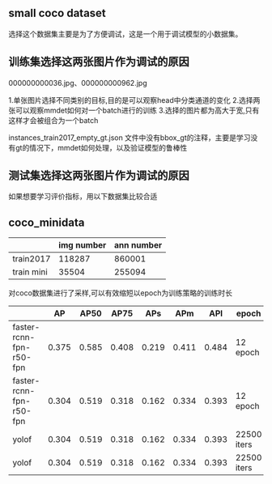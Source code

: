 ## small coco dataset
选择这个数据集主要是为了方便调试，这是一个用于调试模型的小数据集。

## 训练集选择这两张图片作为调试的原因

000000000036.jpg、000000000962.jpg

1.单张图片选择不同类别的目标,目的是可以观察head中分类通道的变化
2.选择两张可以观察mmdet如何对一个batch进行的训练
3.选择的图片都为高大于宽,只有这样才会被组合为一个batch

instances_train2017_empty_gt.json 文件中没有bbox_gt的注释，主要是学习没有gt的情况下，mmdet如何处理，以及验证模型的鲁棒性

## 测试集选择这两张图片作为调试的原因

如果想要学习评价指标，用以下数据集比较合适

## coco_minidata

|                              | img number      | ann number   |
| ---------------------------- | ------- | ------ |
|train2017 | 118287  | 860001 |
|train mini| 35504 | 255094 |

对coco数据集进行了采样,可以有效缩短以epoch为训练策略的训练时长

|                              | AP      | AP50   | AP75   | APs    | APm    | APl    | epoch    |dataset    |time    |gpu    |
| ---------------------------- | ------- | ------ | ------ | ------ | ------ | ------ |------ |------ |------ |------ |
| faster-rcnn-fpn-r50-fpn | 0.375  | 0.585 | 0.408 | 0.219 | 0.411 | 0.484 |12 epoch |train2017 |2 days |v100 |
| faster-rcnn-fpn-r50-fpn | 0.304  | 0.519 | 0.318 | 0.162 | 0.334 |  0.393 |12 epoch|train2017_mini |14 hours |v100 |
| yolof | 0.304  | 0.519 | 0.318 | 0.162 | 0.334 |  0.393 |22500 iters |mini_coco |6 hours |v100 |
| yolof | 0.304  | 0.519 | 0.318 | 0.162 | 0.334 |  0.393 |22500 iters |mini_coco |14 hours |v100 |







